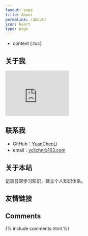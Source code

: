 ```yaml
---
layout: page
title: About
permalink: /about/
icon: heart
type: page
---
```


* content
{:toc}

## 关于我

<iframe src="https://githubbadge.appspot.com/yuanchenli?s=1" style="border: 0;height: 142px;width: 200px;overflow: hidden;" frameBorder="0"></iframe>


## 联系我

* GitHub：[YuanChenLi](https://github.com/YuanChenLi)
* email：[yclichn@163.com](mailto:yclichn@163.com)

## 关于本站

记录日常学习知识，建立个人知识体系。

## 友情链接

## Comments

{% include comments.html %}
